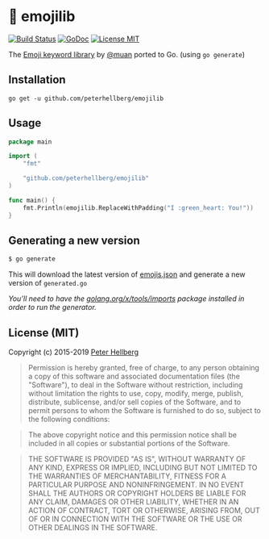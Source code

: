 # :book: emojilib

[![Build Status](https://travis-ci.org/peterhellberg/emojilib.svg?branch=master)](https://travis-ci.org/peterhellberg/emojilib)
[![GoDoc](https://img.shields.io/badge/godoc-reference-blue.svg?style=flat)](https://godoc.org/github.com/peterhellberg/emojilib)
[![License MIT](https://img.shields.io/badge/license-MIT-lightgrey.svg?style=flat)](https://github.com/peterhellberg/emojilib#license-mit)

The [Emoji keyword library](https://github.com/muan/emojilib) by [@muan](https://github.com/muan/) ported to Go. (using `go generate`)

## Installation

    go get -u github.com/peterhellberg/emojilib

## Usage

```go
package main

import (
	"fmt"

	"github.com/peterhellberg/emojilib"
)

func main() {
	fmt.Println(emojilib.ReplaceWithPadding("I :green_heart: You!"))
}
```

## Generating a new version

```bash
$ go generate
```

This will download the latest version of [emojis.json](https://raw.githubusercontent.com/muan/emojilib/master/emojis.json)
and generate a new version of `generated.go`

_You’ll need to have the [golang.org/x/tools/imports](https://golang.org/x/tools/imports) package installed in order to run the generator._

## License (MIT)

Copyright (c) 2015-2019 [Peter Hellberg](https://c7.se)

> Permission is hereby granted, free of charge, to any person obtaining
> a copy of this software and associated documentation files (the
> "Software"), to deal in the Software without restriction, including
> without limitation the rights to use, copy, modify, merge, publish,
> distribute, sublicense, and/or sell copies of the Software, and to
> permit persons to whom the Software is furnished to do so, subject to
> the following conditions:

> The above copyright notice and this permission notice shall be
> included in all copies or substantial portions of the Software.

> THE SOFTWARE IS PROVIDED "AS IS", WITHOUT WARRANTY OF ANY KIND,
> EXPRESS OR IMPLIED, INCLUDING BUT NOT LIMITED TO THE WARRANTIES OF
> MERCHANTABILITY, FITNESS FOR A PARTICULAR PURPOSE AND
> NONINFRINGEMENT. IN NO EVENT SHALL THE AUTHORS OR COPYRIGHT HOLDERS BE
> LIABLE FOR ANY CLAIM, DAMAGES OR OTHER LIABILITY, WHETHER IN AN ACTION
> OF CONTRACT, TORT OR OTHERWISE, ARISING FROM, OUT OF OR IN CONNECTION
> WITH THE SOFTWARE OR THE USE OR OTHER DEALINGS IN THE SOFTWARE.
